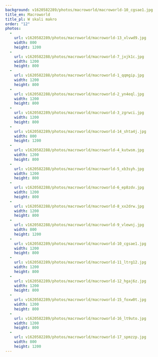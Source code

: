 ```yaml
---
background: v1620582289/photos/macroworld/macroworld-10_cgsae1.jpg
title_en: Macroworld
title_pl: W skali makro
order: "12"
photos:
  -
    url: v1620582289/photos/macroworld/macroworld-13_xlvwd9.jpg
    width: 800
    height: 1200
  -
    url: v1620582288/photos/macroworld/macroworld-7_jxjk1c.jpg
    width: 1200
    height: 800
  -
    url: v1620582288/photos/macroworld/macroworld-1_qqmgip.jpg
    width: 1200
    height: 800
  -
    url: v1620582288/photos/macroworld/macroworld-2_yn4eql.jpg
    width: 1200
    height: 800
  -
    url: v1620582289/photos/macroworld/macroworld-3_zgrwci.jpg
    width: 1200
    height: 800
  -
    url: v1620582289/photos/macroworld/macroworld-14_shta4j.jpg
    width: 800
    height: 1200
  -
    url: v1620582288/photos/macroworld/macroworld-4_kutwsm.jpg
    width: 1200
    height: 800
  -
    url: v1620582288/photos/macroworld/macroworld-5_xb3syh.jpg
    width: 1200
    height: 800
  -
    url: v1620582288/photos/macroworld/macroworld-6_ep8zdv.jpg
    width: 1200
    height: 800
  -
    url: v1620582288/photos/macroworld/macroworld-8_xx2drw.jpg
    width: 1200
    height: 800
  -
    url: v1620582288/photos/macroworld/macroworld-9_vlewnj.jpg
    width: 800
    height: 1200
  -
    url: v1620582289/photos/macroworld/macroworld-10_cgsae1.jpg
    width: 1200
    height: 800
  -
    url: v1620582289/photos/macroworld/macroworld-11_ltrg12.jpg
    width: 1200
    height: 800
  -
    url: v1620582289/photos/macroworld/macroworld-12_hgaj6z.jpg
    width: 1200
    height: 800
  -
    url: v1620582289/photos/macroworld/macroworld-15_foxw0t.jpg
    width: 1200
    height: 800
  -
    url: v1620582289/photos/macroworld/macroworld-16_lt9uto.jpg
    width: 1200
    height: 800
  -
    url: v1620582289/photos/macroworld/macroworld-17_spmzzp.jpg
    width: 800
    height: 1200
---
```

